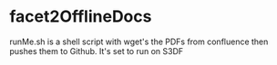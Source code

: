 # facet2OfflineDocs

runMe.sh is a shell script with wget's the PDFs from confluence then pushes them to Github. It's set to run on S3DF
